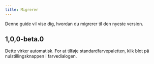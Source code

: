```yaml
---
title: Migrerer
---
```


Denne guide vil vise dig, hvordan du migrerer til den nyeste version.

## 1,0,0-beta.0

Dette virker automatisk. For at tilføje standardfarvepaletten, klik blot på nulstillingsknappen i farvedialogen.
